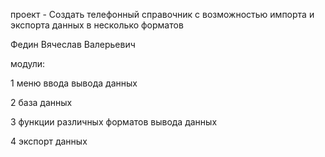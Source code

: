 проект - Создать телефонный справочник с возможностью импорта и экспорта данных в несколько форматов

Федин Вячеслав Валерьевич

модули: 

1 меню ввода вывода данных

2 база данных

3 функции различных форматов вывода данных

4 экспорт данных

